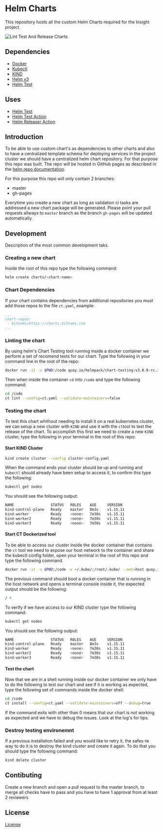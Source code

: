 # Helm Charts

This repository hosts all the custom Helm Charts required for the Insight project.

![Lint Test And Release Charts](https://github.com/chemistrygroup/helm-charts/workflows/Lint%20Test%20And%20Release%20Charts/badge.svg?branch=master)

## Dependencies

- [Docker](https://www.docker.com/)
- [Kubectl](https://kubernetes.io/docs/tasks/tools/install-kubectl)
- [KIND](https://kind.sigs.k8s.io/)
- [Helm v3](https://helm.sh/docs/intro/quickstart/#install-helm)
- [Helm Test](https://github.com/helm/chart-testing)

## Uses

- [Helm Test](https://github.com/helm/chart-testing)
- [Helm Test Action](https://github.com/helm/chart-testing-action)
- [Helm Releaser Action](https://github.com/helm/chart-releaser-action)

## Introduction

To be able to use custom chart's as dependencies to other charts and also to have a centralized template schema for deploying services in the project cluster we should have a centralized helm chart repository. For that purpose this repo was built. The repo will be hosted in GitHub pages as described in the [helm repo documentation](https://helm.sh/docs/topics/chart_repository/).

For this purpose this repo will only contain 2 branches:
- master
- gh-pages

Everytime you create a new chart as long as validation ci tasks are addressed a new chart package will be generated. Please point your pull requests allways to `master` branch as the branch `gh-pages` will be updated automatically.

## Development

Description of the most common development taks.

### Creating a new chart

Inside the root of this repo type the following command:

```bash
helm create charts/<chart-name>
```

### Chart Dependencies

If your chart contains dependencies from additional repositories you must add those repos to the file `ct.yaml`, example:

```yaml
...
chart-repos:
 - bitnami=https://charts.bitnami.com
...
```

### Linting the chart

By using helm's Chart Testing tool running inside a docker container we perform a set of recomend tests for our chart. 
Type the following in your command line in the root of the repo:

```bash
docker run -it -v $PWD:/code quay.io/helmpack/chart-testing:v3.0.0-rc.1 sh
```

Then when inside the container `cd` into `/code` and type the following command:

```sh
cd /code
ct lint --config=ct.yaml --validate-maintainers=false
```

### Testing the chart

To test this chart whithout needing to install it on a real kubernetes cluster, we can setup a new cluster with `KIND` and use it with the `ct`tool to test the release of the chart. To accomplish this first we need to create a new `KIND` cluster, type the following in your terminal in the root of this repo:

#### Start KIND Cluster
```bash
kind create cluster --config cluster-config.yaml
```

When the command ends your cluster should be up and running and `kubectl` should already have been setup to access it, to confirm this type the following:

```bash
kubectl get nodes
```

You should see the following output:

```bash
NAME                 STATUS   ROLES    AGE     VERSION
kind-control-plane   Ready    master   8m3s    v1.15.11
kind-worker          Ready    <none>   7m30s   v1.15.11
kind-worker2         Ready    <none>   7m30s   v1.15.11
kind-worker3         Ready    <none>   7m30s   v1.15.11
```

#### Start CT Dockerized tool

To be able to access our cluster inside the docker container that contains the `ct` tool we need to expose our host network to the container and share the kubectl config folder, open your terminal in the root of this repo and type the following command.

```bash
docker run -it -v $PWD:/code -v ~/.kube/:/root/.kube/ --net=host quay.io/helmpack/chart-testing:v3.0.0-rc.1 sh
```

The previous command should boot a docker container that is running in the host network and opens a terminal console inside it, the expected output should be the following:

```bash
/ #_ 
```

To verify if we have access to our KIND cluster type the following command:

```bash
kubectl get nodes
```

You should see the following output:

```bash
NAME                 STATUS   ROLES    AGE     VERSION
kind-control-plane   Ready    master   8m3s    v1.15.11
kind-worker          Ready    <none>   7m30s   v1.15.11
kind-worker2         Ready    <none>   7m30s   v1.15.11
kind-worker3         Ready    <none>   7m30s   v1.15.11
```

#### Test the chart

Now that we are in a shell running inside our docker container we only have to do the following to test our chart and see if it is working as expected, type the following set of commands inside the docker shell:

```sh
cd /code
ct install --config=ct.yaml --validate-maintainers=off --debug=true
```

If the command exits with other than 0 means that our chart is not working as expected and we have to debug the issues. Look at the log's for tips.


### Destroy testing environemnt

If a previous installation failed and you would like to retry it, the safes-te way to do it is to destroy the kind cluster and create it again. To do that you should type the following command:

```bash
kind delete cluster
```

## Contibuting

Create a new branch and open a pull request to the master branch, to merge all checks have to pass and you have to have 1 approval from at least 2 reviewers

## License

[License](LICENSE.md)